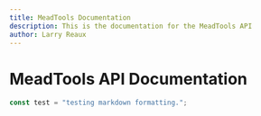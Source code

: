 ```yaml
---
title: MeadTools Documentation
description: This is the documentation for the MeadTools API
author: Larry Reaux
---
```


# MeadTools API Documentation

```ts
const test = "testing markdown formatting.";
```
